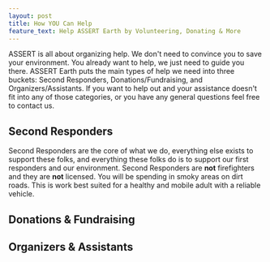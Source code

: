 ```yaml
---
layout: post
title: How YOU Can Help
feature_text: Help ASSERT Earth by Volunteering, Donating & More
---
```

ASSERT is all about organizing help. We don't need to convince you to save your environment. You already want to help, we just need to guide you there. ASSERT Earth puts the main types of help we need into three buckets: Second Responders, Donations/Fundraising, and Organizers/Assistants. If you want to help out and your assistance doesn't fit into any of those categories, or you have any general questions feel free to contact us.

## Second Responders

Second Responders are the core of what we do, everything else exists to support these folks, and everything these folks do is to support our first responders and our environment. Second Responders are **not** firefighters and they are **not** licensed. You will be spending in smoky areas on dirt roads. This is work best suited for a healthy and mobile adult with a reliable vehicle.

## Donations & Fundraising



## Organizers & Assistants

